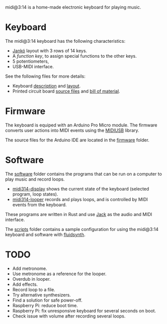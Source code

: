 
midi@3:14 is a home-made electronic keyboard for playing music.

Keyboard
========

The midi@3:14 keyboard has the following characteristics:

* [Jankó](https://en.wikipedia.org/wiki/Jank%C3%B3_keyboard) layout with 3 rows of 14 keys.
* A *function key*, to assign special functions to the other keys.
* 5 potentiometers,
* USB-MIDI interface.

See the following files for more details:

* Keyboard [description](doc/Layout.md) and [layout](doc/Layout.svg).
* Printed circuit board [source files](hardware) and [bill of material](doc/BOM.md).

Firmware
========

The keyboard is equiped with an Arduino Pro Micro module.
The firmware converts user actions into MIDI events using the [MIDIUSB](https://www.arduino.cc/en/Reference/MIDIUSB)
library.

The source files for the Arduino IDE are located in the [firmware](firmware) folder.

Software
========

The [software](software) folder contains the programs that can be run on a
computer to play music and record loops.

* [midi314-display](software/midi314-display) shows the current state of the keyboard (selected program, loop states).
* [midi314-looper](software/midi314-looper) records and plays loops, and is controlled by MIDI events from the keyboard.

These programs are written in Rust and use [Jack](http://jackaudio.org/) as
the audio and MIDI interface.

The [scripts](software/scripts) folder contains a sample configuration for using the
midi@3:14 keyboard and software with [fluidsynth](http://www.fluidsynth.org/).

TODO
====

* Add metronome.
* Use metronome as a reference for the looper.
* Overdub in looper.
* Add effects.
* Record loop to a file.
* Try alternative synthesizers.
* Find a solution for safe power-off.
* Raspberry Pi: reduce boot time.
* Raspberry Pi: fix unresponsive keyboard for several seconds on boot.
* Check issue with volume after recording several loops.
